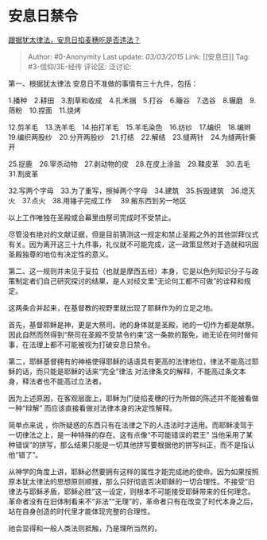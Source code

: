 # 安息日禁令
[跟据犹太律法，安息日掐麦穗吃是否违法？](https://www.zhihu.com/question/28334746/answer/40977196)

> Author: #0-Anonymity
> Last update: *03/03/2015*
> Link: [[安息日]]
> Tag: #3-信仰/3E-经传
> 评论区:
> 泛讨论:

第一、根据犹太律法 安息日不准做的事情有三十九件，包括：

1.播种　2.耕田　3.割草和收成　4.扎禾捆　5.打谷　6.簸谷　7.选谷　8.辗磨　9.筛粉　10.捏面　11.烧烤

12.剪羊毛　13.洗羊毛　14.拍打羊毛　15.羊毛染色　16.纺纱　17.编织　18.编辫　19.编织两股纱　20.分开两股纱　21.打结　22.解结　23.缝两针　24.为缝两针撕开

25.捉鹿　26.宰杀动物　27.剥动物的皮　28.在皮上涂盐　29.鞣皮革　30.去毛　31.割皮革

32.写两个字母　33.为了重写，擦掉两个字母　34.建筑　35.拆毁建筑　36.熄灭火　37.点火　38.用锤子完成工作 　39.搬东西到另一地区

以上工作唯独在圣殿或会幕里由祭司完成时不受禁止。

尽管没有绝对的文献证据，但是目前猜测这一规定和禁止圣殿之外的其他崇拜仪式有关。因为离开这三十九件事，礼仪就不可能完成，这一政策显然对于造就和巩固圣殿独尊的地位有决定性的意义。

第二、这一规则并未见于妥拉（也就是摩西五经）本身，它是以色列知识分子与政策制定者们自己研究探讨的结果，是人对经文里“无论何工都不可做”的诠释和规定。

这两条合并起来，在基督教的视野里就出现了耶稣作为的立足之地。

首先，基督耶稣是神，更是大祭司。祂的身体就是圣殿，祂的一切作为都是献祭。因此自然而然得到“祭司在圣殿不受禁令约束”这一条款的豁免，祂无论在何时做何事，在法理上都不可能被视为打破安息日禁令。

第二，耶稣基督拥有的神格使得耶稣的话语具有更高的法律地位，律法不能高过耶稣的话，而只能是耶稣的话来“完全”律法 对法律条文的解释，不能高过条文本身，释法者也不能高过立法者。

因为上述原因，在客观层面上，耶稣为门徒掐麦穗的行为所做的陈述并不能被看做一种“辩解” 而应该直接看做对法律本身的决定性解释。

简单点来说 ，你所疑惑的东西只有在法律之下的人违法时才适用。而耶稣凌驾于一切律法之上，是一种特殊的存在。这有点像“不可能错误的君王” 当他采用了某种错误”的拼写，那么结果只能是一切其他拼写要根据他的拼写纠正，而不是指认他“错了”。

从神学的角度上讲，耶稣必然要拥有这样的属性才能完成祂的使命。因为如果按照原本犹太律法的思想原则顺推，那么只好彻底否决耶稣的一切合理性。不接受“旧律法与耶稣矛盾，耶稣必胜”这一设定，则根本不可能接受耶稣带来的任何理念。革命者没有在旧体制看来不“非法”“无理”的，革命者只有在改变了时代本身之后，站在自身创造的时代里才能体现完整的合理性。

祂会显得和一般人类法则抵触，乃是理所当然的。
